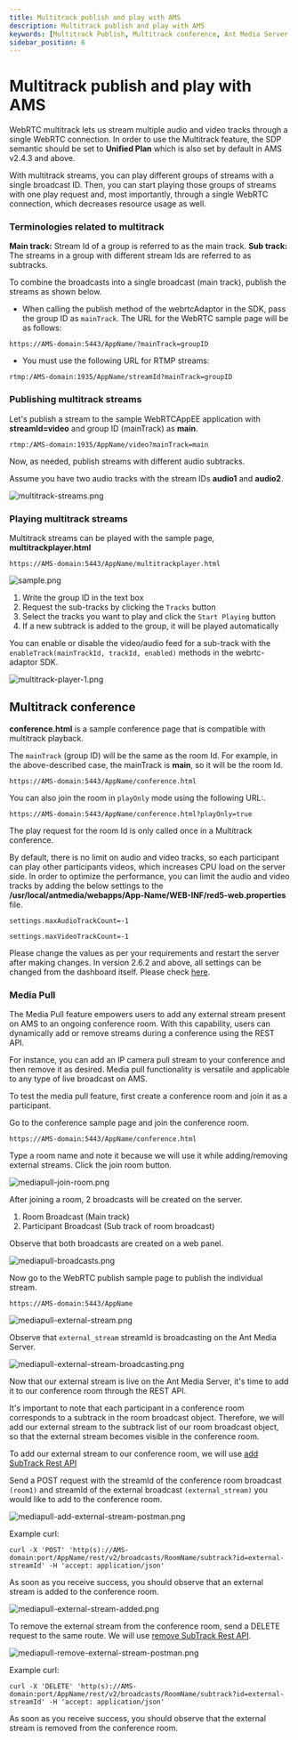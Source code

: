 ```yaml
---
title: Multitrack publish and play with AMS
description: Multitrack publish and play with AMS
keywords: [Multitrack Publish, Multitrack conference, Ant Media Server Documentation, Ant Media Server Tutorials]
sidebar_position: 6
---
```


# Multitrack publish and play with AMS

WebRTC multitrack lets us stream multiple audio and video tracks through a single WebRTC connection. In order to use the Multitrack feature, the SDP semantic should be set to **Unified Plan** which is also set by default in AMS v2.4.3 and above.

With multitrack streams, you can play different groups of streams with a single broadcast ID. Then, you can start playing those groups of streams with one play request and, most importantly, through a single WebRTC connection, which decreases resource usage as well.

### Terminologies related to multitrack

**Main track:** Stream Id of a group is referred to as the main track. 
**Sub track:** The streams in a group with different stream Ids are referred to as subtracks.

To combine the broadcasts into a single broadcast (main track), publish the streams as shown below.

* When calling the publish method of the webrtcAdaptor in the SDK, pass the group ID as ```mainTrack```. The URL for the WebRTC sample page will be as follows:

`https://AMS-domain:5443/AppName/?mainTrack=groupID`

* You must use the following URL for RTMP streams:

```rtmp:/AMS-domain:1935/AppName/streamId?mainTrack=groupID```

### Publishing multitrack streams

Let's publish a stream to the sample WebRTCAppEE application with **streamId=video** and group ID (mainTrack) as **main**.

`rtmp:/AMS-domain:1935/AppName/video?mainTrack=main`

Now, as needed, publish streams with different audio subtracks.

Assume you have two audio tracks with the stream IDs **audio1** and **audio2**.

![multitrack-streams.png](@site/static/img/multitrack-streams.png)

### Playing multitrack streams

Multitrack streams can be played with the sample page, **multitrackplayer.html**

`https://AMS-domain:5443/AppName/multitrackplayer.html`

![sample.png](@site/static/img/sample(1).png)

1.  Write the group ID in the text box
2.  Request the sub-tracks by clicking the ```Tracks``` button
3.  Select the tracks you want to play and click the ```Start Playing``` button
4.  If a new subtrack is added to the group, it will be played automatically

You can enable or disable the video/audio feed for a sub-track with the ```enableTrack(mainTrackId, trackId, enabled)``` methods in the webrtc-adaptor SDK.

![multitrack-player-1.png](@site/static/img/multitrack-player-1(1).png)

## Multitrack conference

**conference.html** is a sample conference page that is compatible with multitrack playback.

The ```mainTrack``` (group ID) will be the same as the room Id. For example, in the above-described case, the mainTrack is **main**, so it will be the room Id.

`https://AMS-domain:5443/AppName/conference.html`

You can also join the room in ```playOnly``` mode using the following URL:.

`https://AMS-domain:5443/AppName/conference.html?playOnly=true`

The play request for the room Id is only called once in a Multitrack conference.

By default, there is no limit on audio and video tracks, so each participant can play other participants videos, which increases CPU load on the server side. In order to optimize the performance, you can limit the audio and video tracks by adding the below settings to the **/usr/local/antmedia/webapps/App-Name/WEB-INF/red5-web.properties** file.

`settings.maxAudioTrackCount=-1`

`settings.maxVideoTrackCount=-1`

Please change the values as per your requirements and restart the server after making changes. In version 2.6.2 and above, all settings can be changed from the dashboard itself. Please check [here](https://github.com/orgs/ant-media/discussions/5161#discussioncomment-6401677).

### Media Pull

The Media Pull feature empowers users to add any external stream present on AMS to an ongoing conference room. With this capability, users can dynamically add or remove streams during a conference using the REST API.

For instance, you can add an IP camera pull stream to your conference and then remove it as desired. Media pull functionality is versatile and applicable to any type of live broadcast on AMS.

To test the media pull feature, first create a conference room and join it as a participant.

Go to the conference sample page and join the conference room.

`https://AMS-domain:5443/AppName/conference.html`

Type a room name and note it because we will use it while adding/removing external streams. Click the join room button.

![mediapull-join-room.png](@site/static/img/mediapull-join-room.png)

After joining a room, 2 broadcasts will be created on the server.
1. Room Broadcast (Main track)
2. Participant Broadcast (Sub track of room broadcast)

Observe that both broadcasts are created on a web panel.

![mediapull-broadcasts.png](@site/static/img/mediapull-broadcasts.png)

Now go to the WebRTC publish sample page to publish the individual stream.

`https://AMS-domain:5443/AppName`

![mediapull-external-stream.png](@site/static/img/mediapull-external-stream.png)

Observe that `external_stream` streamId is broadcasting on the Ant Media Server.

![mediapull-external-stream-broadcasting.png](@site/static/img/mediapull-external-stream-broadcasting.png)

Now that our external stream is live on the Ant Media Server, it's time to add it to our conference room through the REST API.

It's important to note that each participant in a conference room corresponds to a subtrack in the room broadcast object. Therefore, we will add our external stream to the subtrack list of our room broadcast object, so that the external stream becomes visible in the conference room.

To add our external stream to our conference room, we will use [add SubTrack Rest API](https://antmedia.io/rest/#/BroadcastRestService/addSubTrack)

Send a POST request with the streamId of the conference room broadcast `(room1)` and streamId of the external broadcast `(external_stream)` you would like to add to the conference room.

![mediapull-add-external-stream-postman.png](@site/static/img/mediapull-add-external-stream-postman.png)

Example curl:

    curl -X 'POST' 'http(s)://AMS-domain:port/AppName/rest/v2/broadcasts/RoomName/subtrack?id=external-streamId' -H 'accept: application/json'

As soon as you receive success, you should observe that an external stream is added to the conference room.

![mediapull-external-stream-added.png](@site/static/img/mediapull-external-stream-added.png)

To remove the external stream from the conference room, send a DELETE request to the same route. We will use [remove SubTrack Rest API](https://antmedia.io/rest/#/BroadcastRestService/removeSubTrack).

![mediapull-remove-external-stream-postman.png](@site/static/img/mediapull-remove-external-stream-postman.png)

Example curl:

    curl -X 'DELETE' 'http(s)://AMS-domain:port/AppName/rest/v2/broadcasts/RoomName/subtrack?id=external-streamId' -H 'accept: application/json'

As soon as you receive success, you should observe that the external stream is removed from the conference room.
